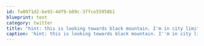```yaml
---
id: fa0071d2-be93-4df9-b89c-3ffce55958b1
blueprint: text
category: twitter
title: "hint: this is looking towards black mountain. I'm in city limits pi.pe/-x4al68"
caption: 'hint: this is looking towards black mountain. I''m in city limits <a href="http://pi.pe/-x4al68" title="http://pi.pe/-x4al68" class="link link_untco">pi.pe/-x4al68</a>'
---
```

